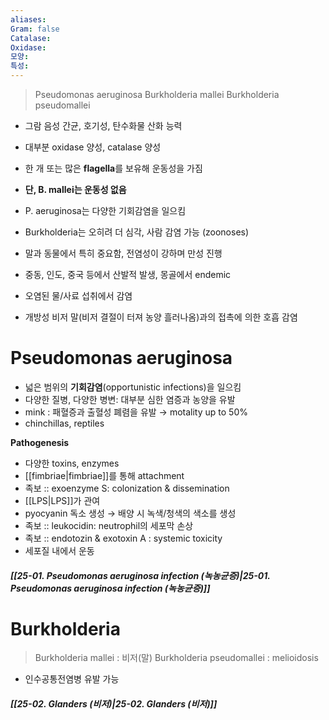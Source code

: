 ```yaml
---
aliases: 
Gram: false
Catalase: 
Oxidase: 
모양: 
특성: 
---
```

> Pseudomonas aeruginosa
> Burkholderia mallei
> Burkholderia pseudomallei

- 그람 음성 간균, 호기성, 탄수화물 산화 능력
- 대부분 oxidase 양성, catalase 양성
- 한 개 또는 많은 **flagella**를 보유해 운동성을 가짐
- **단, B. mallei는 운동성 없음**

- P. aeruginosa는 다양한 기회감염을 일으킴
- Burkholderia는 오히려 더 심각, 사람 감염 가능 (zoonoses)

- 말과 동물에서 특히 중요함, 전염성이 강하며 만성 진행
- 중동, 인도, 중국 등에서 산발적 발생, 몽골에서 endemic
- 오염된 물/사료 섭취에서 감염
- 개방성 비저 말(비저 결절이 터져 농양 흘러나옴)과의 접촉에 의한 호흡 감염
# Pseudomonas aeruginosa
- 넓은 범위의 **기회감염**(opportunistic infections)을 일으킴
- 다양한 질병, 다양한 병변: 대부분 심한 염증과 농양을 유발
- mink : 패혈증과 출혈성 폐렴을 유발 → motality up to 50%
- chinchillas, reptiles

**Pathogenesis**
- 다양한 toxins, enzymes
- [[fimbriae|fimbriae]]를 통해 attachment
- 족보 :: exoenzyme S: colonization & dissemination
- [[LPS|LPS]]가 관여
- pyocyanin 독소 생성 → 배양 시 녹색/청색의 색소를 생성
- 족보 :: leukocidin: neutrophil의 세포막 손상
- 족보 :: endotozin & exotoxin A : systemic toxicity
- 세포질 내에서 운동

##### [[25-01. Pseudomonas aeruginosa infection (녹농균증)|25-01. Pseudomonas aeruginosa infection (녹농균증)]]

# Burkholderia
>Burkholderia mallei : 비저(말)
>Burkholderia pseudomallei : melioidosis

- 인수공통전염병 유발 가능
##### [[25-02. Glanders (비저)|25-02. Glanders (비저)]]
